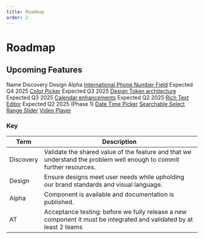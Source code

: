 ```yaml
---
title: Roadmap
order: 2
---
```


# Roadmap

## Upcoming Features

<style>
  vwc-data-grid {
    margin-block: 20px;
  }
  @media screen and (max-width: 768px){
    vwc-data-grid {
      inline-size: calc(100vw - 32px);
    }
    vwc-data-grid-cell {
      min-inline-size: 110px;
    }
    vwc-data-grid-cell:first-child {
      position: sticky;
      left: 0;
      background: var(--vvd-color-canvas);
      z-index: 1;
      border-right: 1px solid var(--vvd-color-neutral-200);
      box-shadow: 6px 1px 5px -3px rgba(145,144,144,0.25);
    }
  }
</style>

<vwc-data-grid selection-mode="single-row">
  <vwc-data-grid-row role="row" class="header" row-type="header">
    <vwc-data-grid-cell cell-type="columnheader" role="columnheader">
      Name
    </vwc-data-grid-cell>
    <vwc-data-grid-cell cell-type="columnheader" role="columnheader">
      Discovery
    </vwc-data-grid-cell>
    <vwc-data-grid-cell cell-type="columnheader" role="columnheader">
      Design
    </vwc-data-grid-cell>
    <vwc-data-grid-cell cell-type="columnheader" role="columnheader">
      Alpha
    </vwc-data-grid-cell>
  </vwc-data-grid-row>
  <vwc-data-grid-row>
    <vwc-data-grid-cell>
      <a href="https://jira.vonage.com/browse/VIV-2506">International Phone Number Field</a>
    </vwc-data-grid-cell>
    <vwc-data-grid-cell></vwc-data-grid-cell>
    <vwc-data-grid-cell></vwc-data-grid-cell>
    <vwc-data-grid-cell>
      Expected Q4 2025
    </vwc-data-grid-cell>
  </vwc-data-grid-row>
  <vwc-data-grid-row>
    <vwc-data-grid-cell>
      <a href="https://jira.vonage.com/browse/VIV-2430">Color Picker</a>
    </vwc-data-grid-cell>
    <vwc-data-grid-cell></vwc-data-grid-cell>
    <vwc-data-grid-cell></vwc-data-grid-cell>
    <vwc-data-grid-cell>
      Expected Q3 2025
    </vwc-data-grid-cell>
  </vwc-data-grid-row>
  <vwc-data-grid-row>
    <vwc-data-grid-cell>
      <a href="https://jira.vonage.com/browse/VIV-2249">Design Token architecture</a>
    </vwc-data-grid-cell>
    <vwc-data-grid-cell></vwc-data-grid-cell>
    <vwc-data-grid-cell></vwc-data-grid-cell>
    <vwc-data-grid-cell>
      Expected Q3 2025
    </vwc-data-grid-cell>
  </vwc-data-grid-row>
  <vwc-data-grid-row>
    <vwc-data-grid-cell>
      <a href="/components/calendar/">Calendar enhancements</a>
    </vwc-data-grid-cell>
    <vwc-data-grid-cell>
      <vwc-button label="Done" icon="check" appearance="ghost-light" connotation="success" href="https://docs.google.com/document/d/12IfWRU77mGrYrDo9eu2PyXWpBibLqYIoNOESkUkZ3Cw/edit?tab=t.0"></vwc-button>
    </vwc-data-grid-cell>
    <vwc-data-grid-cell>
      <vwc-button label="Done" icon="check" appearance="ghost-light" connotation="success"></vwc-button>
    </vwc-data-grid-cell>
    <vwc-data-grid-cell>
      Expected Q2 2025
    </vwc-data-grid-cell>
  </vwc-data-grid-row>
  <vwc-data-grid-row>
    <vwc-data-grid-cell>
      <a href="/components/rich-text-editor/code/">Rich Text Editor</a>
    </vwc-data-grid-cell>
    <vwc-data-grid-cell>
      <vwc-button label="Done" icon="check" appearance="ghost-light" connotation="success" href="https://docs.google.com/document/d/18Y2-LNwyOzTQ8a2FqYmPx3w-ofWjRstVyMx_9e7Z6vg/edit?tab=t.0#heading=h.8z0p4ep2y9ul"></vwc-button>
    </vwc-data-grid-cell>
    <vwc-data-grid-cell>
      <vwc-button label="Done" icon="check" appearance="ghost-light" connotation="success" href="https://www.figma.com/design/MecZdrBIj3v6JabIwvBkYX/Rich-text-editor?node-id=6-13392&p=f&t=UaZrrH1kCQbzKgID-0"></vwc-button>
    </vwc-data-grid-cell>
    <vwc-data-grid-cell>
      Expected Q2 2025 (Phase 1)
    </vwc-data-grid-cell>
  </vwc-data-grid-row>
  <vwc-data-grid-row>
    <vwc-data-grid-cell>
      <a href="/components/date-time-picker/">Date Time Picker</a>
    </vwc-data-grid-cell>
    <vwc-data-grid-cell>
      <vwc-button label="Done" icon="check" appearance="ghost-light" connotation="success" href="https://jira.vonage.com/browse/VIV-2073"></vwc-button>
    </vwc-data-grid-cell>
    <vwc-data-grid-cell>
      <vwc-button label="Done" icon="check" appearance="ghost-light" connotation="success" href="https://jira.vonage.com/browse/VIV-2073"></vwc-button>
    </vwc-data-grid-cell>
    <vwc-data-grid-cell>
      <vwc-button label="Awaiting AT" icon="more-horizontal-line" appearance="ghost-light" href="/components/date-time-picker/" connotation="success"></vwc-button>
    </vwc-data-grid-cell>
  </vwc-data-grid-row>
  <vwc-data-grid-row>
    <vwc-data-grid-cell>
      <a href="/components/searchable-select">Searchable Select</a>
    </vwc-data-grid-cell>
    <vwc-data-grid-cell>
      <vwc-button label="Done" icon="check" appearance="ghost-light" href="https://confluence.vonage.com/display/VIVID/Multi-select+combobox+research" connotation="success"></vwc-button>
    </vwc-data-grid-cell>
    <vwc-data-grid-cell>
      <vwc-button label="Done" icon="check" appearance="ghost-light" href="https://www.figma.com/design/Zau4yNbnfBCBT53FZDoLr2/%C2%A0Multiselect-Combobox?node-id=1-3&t=c5CHXRHGC946vCQu-0" connotation="success"></vwc-button>
    </vwc-data-grid-cell>
    <vwc-data-grid-cell>
      <vwc-button label="Done" icon="more-horizontal-line" appearance="ghost-light" href="/components/searchable-select" connotation="success"></vwc-button>
    </vwc-data-grid-cell>
  </vwc-data-grid-row>
  <vwc-data-grid-row>
    <vwc-data-grid-cell>
      <a href="/components/range-slider/">Range Slider</a>
    </vwc-data-grid-cell>
    <vwc-data-grid-cell>
      <vwc-button label="Done" target="_blank" appearance="ghost-light" href="https://confluence.vonage.com/display/VIVID/Range+slider" icon="check" connotation="success"></vwc-button>
    </vwc-data-grid-cell>
    <vwc-data-grid-cell>
    <vwc-button label="Done" target="_blank" appearance="ghost-light" href="https://www.figma.com/file/JJNgZvt1qf3ydYmOwbE3Jg/Vivid-UI-Kit---3.0-WIP?type=design&node-id=31345%3A96328&mode=design&t=QNhBeU12Gu7dtS7N-1" icon="check" connotation="success"></vwc-button>
    </vwc-data-grid-cell>
    <vwc-data-grid-cell>
      <vwc-button label="Done" appearance="ghost-light" icon="more-horizontal-line" href="/components/range-slider/" connotation="success"></vwc-button>
    </vwc-data-grid-cell>
  </vwc-data-grid-row>
  <vwc-data-grid-row>
    <vwc-data-grid-cell>
      <a href="/components/video-player/">Video Player</a>
    </vwc-data-grid-cell>
    <vwc-data-grid-cell>
      <vwc-button label="Done" icon="check" appearance="ghost-light" target="_blank" icon="check" href="https://confluence.vonage.com/display/VIVID/Video+player" connotation="success"></vwc-button>
    </vwc-data-grid-cell>
    <vwc-data-grid-cell>
      <vwc-button label="Done" icon="check" appearance="ghost-light" target="_blank" href="https://www.figma.com/file/tWEyQlBY6cBymajaJPLSy0/Vivid-3.0-WIP-Drafts?type=design&node-id=23%3A13702&mode=design&t=PGI1aODhsHS1YDhV-1" connotation="success"></vwc-button>
    </vwc-data-grid-cell>
    <vwc-data-grid-cell>
      <vwc-button label="Done" appearance="ghost-light" icon="more-horizontal-line" href="/components/video-player/" connotation="success"></vwc-button>
    </vwc-data-grid-cell>
  </vwc-data-grid-row>
</vwc-data-grid>

### Key

| Term      | Description                                                                                                          |
| --------- | -------------------------------------------------------------------------------------------------------------------- |
| Discovery | Validate the shared value of the feature and that we understand the problem well enough to commit further resources. |
| Design    | Ensure designs meet user needs while upholding our brand standards and visual language.                              |
| Alpha     | Component is available and documentation is published.                                                               |
| AT        | Acceptance testing: before we fully release a new component it must be integrated and validated by at least 2 teams  |
